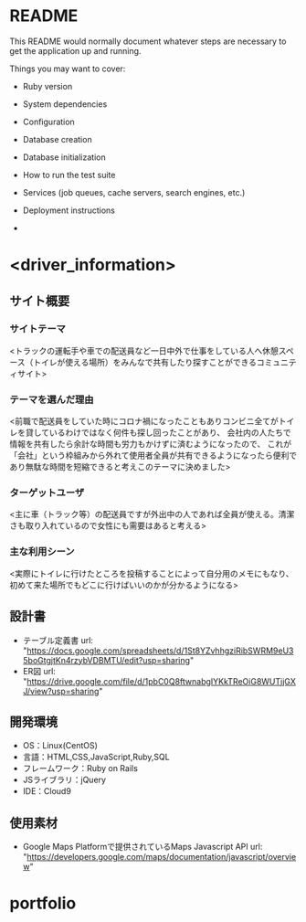 # README

This README would normally document whatever steps are necessary to get the
application up and running.

Things you may want to cover:

* Ruby version

* System dependencies

* Configuration

* Database creation

* Database initialization

* How to run the test suite

* Services (job queues, cache servers, search engines, etc.)

* Deployment instructions

*
# <driver_information>

## サイト概要
### サイトテーマ
<トラックの運転手や車での配送員など一日中外で仕事をしている人へ休憩スペース（トイレが使える場所）をみんなで共有したり探すことができるコミュニティサイト>

### テーマを選んだ理由
<前職で配送員をしていた時にコロナ禍になったこともありコンビニ全てがトイレを貸しているわけではなく何件も探し回ったことがあり、
会社内の人たちで情報を共有したら余計な時間も労力もかけずに済むようになったので、
これが「会社」という枠組みから外れて使用者全員が共有できるようになったら便利であり無駄な時間を短縮できると考えこのテーマに決めました>

### ターゲットユーザ
<主に車（トラック等）の配送員ですが外出中の人であれば全員が使える。清潔さも取り入れているので女性にも需要はあると考える>

### 主な利用シーン
<実際にトイレに行けたところを投稿することによって自分用のメモにもなり、初めて来た場所でもどこに行けばいいのかが分かるようになる>

## 設計書
- テーブル定義書 url: "https://docs.google.com/spreadsheets/d/1St8YZvhhgziRibSWRM9eU35boGtgjtKn4rzybVDBMTU/edit?usp=sharing"
- ER図 url: "https://drive.google.com/file/d/1pbC0Q8ftwnabgIYKkTReOiG8WUTjjGXJ/view?usp=sharing"

## 開発環境
- OS：Linux(CentOS)
- 言語：HTML,CSS,JavaScript,Ruby,SQL
- フレームワーク：Ruby on Rails
- JSライブラリ：jQuery
- IDE：Cloud9

## 使用素材
- Google Maps Platformで提供されているMaps Javascript API
  url: "https://developers.google.com/maps/documentation/javascript/overview"



# portfolio
